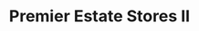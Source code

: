 ---
title: "Premier Estate Stores II"
url: /ipswich/premier-estate-stores-ii/
shop: Lebensmittel
---